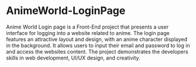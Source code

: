 # AnimeWorld-LoginPage
Anime World Login page is a Front-End project that presents a user interface for logging into a website related to anime. The login page features an attractive layout and design, with an anime character displayed in the background. It allows users to input their email and password to log in and access the websites content. The project demonstrates the developers skills in web development, UI/UX design, and creativity.
